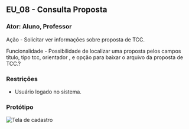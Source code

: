 ## EU_08 - Consulta Proposta

### Ator: Aluno, Professor

Ação - Solicitar ver informações sobre proposta de TCC.

Funcionalidade - Possibilidade de localizar uma proposta pelos campos título, tipo tcc, orientador , e opção para baixar o arquivo da proposta de TCC.?

### Restrições
- Usuário logado no sistema.

### Protótipo
![Tela de cadastro](assets/buscarproposta.png)

